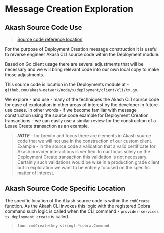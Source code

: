 # Message Creation Exploration

## Akash Source Code Use

> [Source code reference location](https://github.com/akash-network/node/blob/master/x/deployment/client/cli/tx.go)

For the purpose of Deployment Creation message construction it is useful to reverse engineer Akash CLI source code within the Deployment module.&#x20;

Based on Go client usage there are several adjustments that will be necessary and we will bring relevant code into our own local copy to make those adjustments.

This source code is location in the Deployments module at - `github.com/akash-network/node/x/deployment/client/cli/tx.go`.

We explore - and use - many of the techniques the Akash CLI source code for ease of exploration in other areas of interest by the developer in future use cases.  In other words - if we become familiar with message construction using the source code example for Deployment Creation transactions - we can easily use a similar review for the construction of a Lease Create transaction as an example.

> _**NOTE**_ - for brevity and focus there are elements in Akash source code that we will not use in the construction of our custom client.  Example - in the source code a validation that a valid certificate for Akash provider interactions is verified.  In our focus solely on the Deployment Create transaction this validation is not necessary.  Certainly such validations would be wise in a production grade client but in exploration we want to be entirely focused on the specific matter of interest.

## Akash Source Code Specific Location

The specific location of the Akash source code is within the `cmdCreate` function.  As the Akash CLI invokes this logic with the registered Cobra command such logic is called when the CLI command - `provider-services tx deployment create` is called.

> `func cmdCreate(key string) *cobra.Command`
